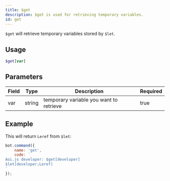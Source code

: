 ```yaml
---
title: $get
description: $get is used for retrieving temporary variables.
id: get
---
```


`$get` will retrieve temporary variables stored by `$let`.

## Usage

```php
$get[var]
```

## Parameters

| Field | Type   | Description                             | Required |
|-------|--------|-----------------------------------------|----------|
| var   | string | temporary variable you want to retrieve | true     |

## Example

This will return `Leref` from `$let`:

```javascript
bot.command({
    name: 'get',
    code: `
Aoi.js developer: $get[developer]
$let[developer;Leref]
`
});
```
